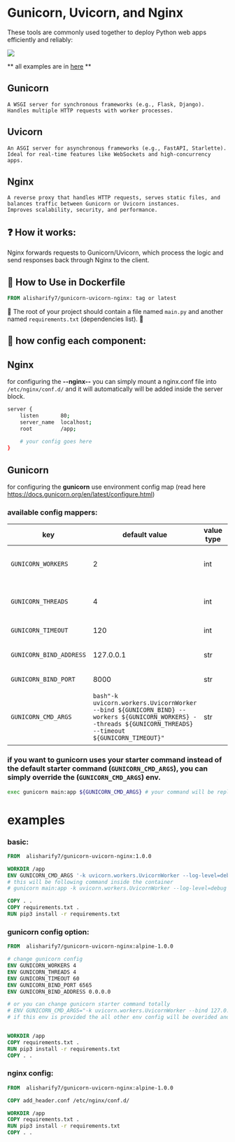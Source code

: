 # Gunicorn, Uvicorn, and Nginx

These tools are commonly used together to deploy Python web apps efficiently and reliably:

<img src="https://raw.githubusercontent.com/free-programmers/gunicorn-uvicorn-nginx/refs/heads/main/docs/flow.png">

 ** all examples are in <a href="https://github.com/free-programmers/gunicorn-uvicorn-nginx/tree/main/example">here</a> **

## Gunicorn
    A WSGI server for synchronous frameworks (e.g., Flask, Django).
    Handles multiple HTTP requests with worker processes.

## Uvicorn
    An ASGI server for asynchronous frameworks (e.g., FastAPI, Starlette).
    Ideal for real-time features like WebSockets and high-concurrency apps.

## Nginx
    A reverse proxy that handles HTTP requests, serves static files, and balances traffic between Gunicorn or Uvicorn instances.
    Improves scalability, security, and performance.

## ❓ How it works:
Nginx forwards requests to Gunicorn/Uvicorn, which process the logic and send responses back through Nginx to the client.


## 🚧 How to Use in Dockerfile
```dockerfile
FROM alisharify7/gunicorn-uvicorn-nginx: tag or latest
```

🛑 The root of your project should contain a file named `main.py` and another named `requirements.txt` (dependencies list). 🛑 


## 🔨 how config each component:

## Nginx
for configuring the **--nginx--** you can simply mount a nginx.conf file into ```/etc/nginx/conf.d/``` and it will
automatically will be added inside the server block.

```bash
server {
    listen       80;
    server_name  localhost;
    root         /app;
    
    # your config goes here
}
```
## Gunicorn 
for configuring the **gunicorn** use environment config map (read here https://docs.gunicorn.org/en/latest/configure.html)
### available config mappers: 

| key                     | default value                                                                                                                                               | value type | description                                 |
|-------------------------|-------------------------------------------------------------------------------------------------------------------------------------------------------------|------------|---------------------------------------------|
| `GUNICORN_WORKERS`      | 2                                                                                                                                                           | int        | number of the gunicorn worker               |
| `GUNICORN_THREADS`      | 4                                                                                                                                                           | int        | number of the gunicorn threads              |
| `GUNICORN_TIMEOUT`      | 120                                                                                                                                                         | int        | gunicorn timeout                            | 
| `GUNICORN_BIND_ADDRESS` | 127.0.0.1                                                                                                                                                   | str        | gunicorn bind address                       | 
| `GUNICORN_BIND_PORT`    | 8000                                                                                                                                                        | str        | gunicorn bind port                          | 
| `GUNICORN_CMD_ARGS`     | ```bash"-k uvicorn.workers.UvicornWorker --bind ${GUNICORN_BIND} --workers ${GUNICORN_WORKERS} --threads ${GUNICORN_THREADS} --timeout ${GUNICORN_TIMEOUT}"``` | str        | arg command that gunicorn takes for running | 

### if you want to gunicorn uses your starter command instead of the default starter command (``GUNICORN_CMD_ARGS``), you can simply override the (``GUNICORN_CMD_ARGS``) env. 
```bash
exec gunicorn main:app ${GUNICORN_CMD_ARGS} # your command will be replaced here
```

# examples

### basic:
```dockerfile
FROM  alisharify7/gunicorn-uvicorn-nginx:1.0.0

WORKDIR /app
ENV GUNICORN_CMD_ARGS '-k uvicorn.workers.UvicornWorker --log-level=debug'
# this will be following command inside the container 
# gunicorn main:app -k uvicorn.workers.UvicornWorker --log-level=debug

COPY . .
COPY requirements.txt .
RUN pip3 install -r requirements.txt
```

### gunicorn config option:
```dockerfile
FROM  alisharify7/gunicorn-uvicorn-nginx:alpine-1.0.0

# change gunicorn config
ENV GUNICORN_WORKERS 4
ENV GUNICORN_THREADS 4
ENV GUNICORN_TIMEOUT 60
ENV GUNICORN_BIND_PORT 6565
ENV GUNICORN_BIND_ADDRESS 0.0.0.0

# or you can change gunicorn starter command totally
# ENV GUNICORN_CMD_ARGS="-k uvicorn.workers.UvicornWorker --bind 127.0.0.1 --workers 2 --threads 2 --timeout 55 --log-level=info"
# if this env is provided the all other env config will be overided and ignored


WORKDIR /app
COPY requirements.txt .
RUN pip3 install -r requirements.txt
COPY . .
```
### nginx config:
```dockerfile
FROM  alisharify7/gunicorn-uvicorn-nginx:alpine-1.0.0

COPY add_header.conf /etc/nginx/conf.d/

WORKDIR /app
COPY requirements.txt .
RUN pip3 install -r requirements.txt
COPY . .
```
